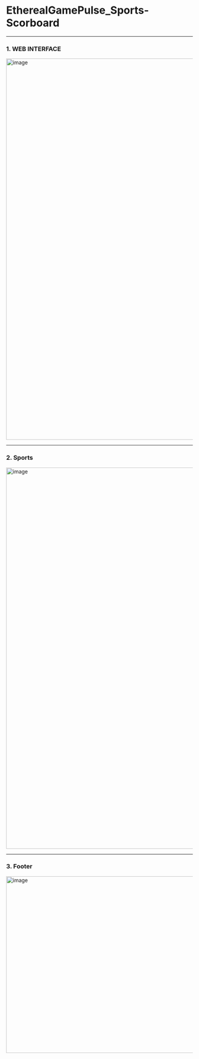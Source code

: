 # EtherealGamePulse_Sports-Scorboard

--- 
### 1. WEB INTERFACE

<img width="1878" height="1027" alt="image" src="https://github.com/user-attachments/assets/b2ce0b36-ca64-41a6-b90e-6dc29b8ec732" />

---
### 2. Sports

<img width="1876" height="1027" alt="image" src="https://github.com/user-attachments/assets/52096ec4-874b-462e-ab3a-81ccde157220" />

---

### 3. Footer 
<img width="1875" height="476" alt="image" src="https://github.com/user-attachments/assets/340badd2-44e3-4d74-ad18-3b74d9d6a9f7" />


